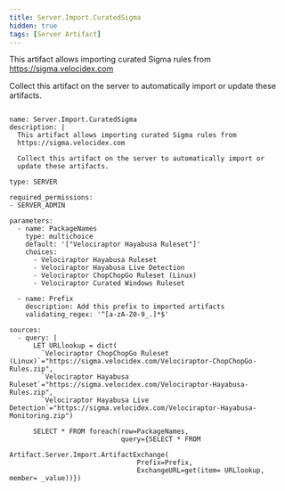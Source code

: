 ```yaml
---
title: Server.Import.CuratedSigma
hidden: true
tags: [Server Artifact]
---
```


This artifact allows importing curated Sigma rules from
https://sigma.velocidex.com

Collect this artifact on the server to automatically import or
update these artifacts.


<pre><code class="language-yaml">
name: Server.Import.CuratedSigma
description: |
  This artifact allows importing curated Sigma rules from
  https://sigma.velocidex.com

  Collect this artifact on the server to automatically import or
  update these artifacts.

type: SERVER

required_permissions:
- SERVER_ADMIN

parameters:
  - name: PackageNames
    type: multichoice
    default: '["Velociraptor Hayabusa Ruleset"]'
    choices:
      - Velociraptor Hayabusa Ruleset
      - Velociraptor Hayabusa Live Detection
      - Velociraptor ChopChopGo Ruleset (Linux)
      - Velociraptor Curated Windows Ruleset

  - name: Prefix
    description: Add this prefix to imported artifacts
    validating_regex: '^[a-zA-Z0-9_.]*$'

sources:
  - query: |
      LET URLlookup = dict(
        `Velociraptor ChopChopGo Ruleset (Linux)`="https://sigma.velocidex.com/Velociraptor-ChopChopGo-Rules.zip",
        `Velociraptor Hayabusa Ruleset`="https://sigma.velocidex.com/Velociraptor-Hayabusa-Rules.zip",
        `Velociraptor Hayabusa Live Detection`="https://sigma.velocidex.com/Velociraptor-Hayabusa-Monitoring.zip")

      SELECT * FROM foreach(row=PackageNames,
                            query={SELECT * FROM
                                Artifact.Server.Import.ArtifactExchange(
                                Prefix=Prefix,
                                ExchangeURL=get(item= URLlookup, member= _value))})

</code></pre>

